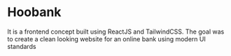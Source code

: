 # Hoobank
It is a frontend concept built using ReactJS and TailwindCSS. The goal was to create a clean looking website for an online bank using modern UI standards

